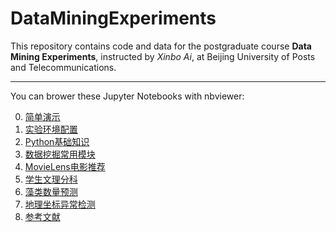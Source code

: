 # DataMiningExperiments


This repository contains code and data for the postgraduate course **Data Mining Experiments**, instructed by *Xinbo Ai*, at Beijing University of Posts and Telecommunications.

---

You can brower these Jupyter Notebooks with nbviewer:

0. [简单演示](https://nbviewer.jupyter.org/github/byaxb/DataMiningExperiments/blob/master/ch00_%E7%BA%BF%E6%80%A7%E5%9B%9E%E5%BD%92.ipynb)  
1. [实验环境配置](https://nbviewer.jupyter.org/github/byaxb/DataMiningExperiments/blob/master/ch01_%E5%AE%9E%E9%AA%8C%E7%8E%AF%E5%A2%83%E9%85%8D%E7%BD%AE.ipynb)  
2. [Python基础知识](https://nbviewer.jupyter.org/github/byaxb/DataMiningExperiments/blob/master/ch02_python%E5%9F%BA%E7%A1%80%E7%9F%A5%E8%AF%86.ipynb)  
3. [数据挖掘常用模块](https://nbviewer.jupyter.org/github/byaxb/DataMiningExperiments/blob/master/ch03_%E6%95%B0%E6%8D%AE%E6%8C%96%E6%8E%98%E5%B8%B8%E7%94%A8%E6%A8%A1%E5%9D%97.ipynb)  
4. [MovieLens电影推荐](https://nbviewer.jupyter.org/github/byaxb/DataMiningExperiments/blob/master/ch04_MovieLens%E7%94%B5%E5%BD%B1%E6%8E%A8%E8%8D%90.ipynb)  
5. [学生文理分科](https://nbviewer.jupyter.org/github/byaxb/DataMiningExperiments/blob/master/ch05_%E5%AD%A6%E7%94%9F%E6%96%87%E7%90%86%E5%88%86%E7%A7%91.ipynb)  
6. [藻类数量预测](https://nbviewer.jupyter.org/github/byaxb/DataMiningExperiments/blob/master/ch06_%E8%97%BB%E7%B1%BB%E6%95%B0%E9%87%8F%E9%A2%84%E6%B5%8B.ipynb)  
7. [地理坐标异常检测](https://nbviewer.jupyter.org/github/byaxb/DataMiningExperiments/blob/master/ch07_%E5%9C%B0%E7%90%86%E5%9D%90%E6%A0%87%E5%BC%82%E5%B8%B8%E6%A3%80%E6%B5%8B.ipynb)  
8. [参考文献](https://nbviewer.jupyter.org/github/byaxb/DataMiningExperiments/blob/master/ch08_%E5%8F%82%E8%80%83%E6%96%87%E7%8C%AE.ipynb)
